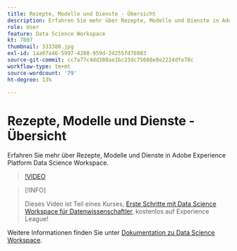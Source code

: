```yaml
---
title: Rezepte, Modelle und Dienste - Übersicht
description: Erfahren Sie mehr über Rezepte, Modelle und Dienste in Adobe Experience Platform Data Science Workspace.
role: User
feature: Data Science Workspace
kt: 7807
thumbnail: 333380.jpg
exl-id: 1aa07a46-5997-4288-959d-2d255fd76983
source-git-commit: cc7a77c4dd380ae1bc23dc75608e8e2224dfe78c
workflow-type: tm+mt
source-wordcount: '79'
ht-degree: 13%

---
```


# Rezepte, Modelle und Dienste - Übersicht

Erfahren Sie mehr über Rezepte, Modelle und Dienste in Adobe Experience Platform Data Science Workspace.

>[!VIDEO](https://video.tv.adobe.com/v/333380?quality=12&learn=on)

>[!INFO]
>
> Dieses Video ist Teil eines Kurses, [Erste Schritte mit Data Science Workspace für Datenwissenschaftler](https://experienceleague.adobe.com/?recommended=ExperiencePlatform-U-1-2021.1.dsw), kostenlos auf Experience League!

Weitere Informationen finden Sie unter [Dokumentation zu Data Science Workspace](https://experienceleague.adobe.com/docs/experience-platform/data-science-workspace/home.html?lang=de).
